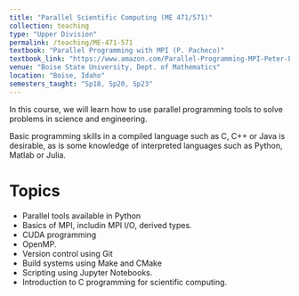 ```yaml
---
title: "Parallel Scientific Computing (ME 471/571)"
collection: teaching
type: "Upper Division"
permalink: /teaching/ME-471-571
textbook: "Parallel Programming with MPI (P. Pacheco)"
textbook_link: "https://www.amazon.com/Parallel-Programming-MPI-Peter-Pacheco/dp/1558603395/ref=sr_1_2?s=books&ie=UTF8&qid=1512837163&sr=1-2"
venue: "Boise State University, Dept. of Mathematics"
location: "Boise, Idaho"
semesters_taught: "Sp18, Sp20, Sp23"
---
```


In this course, we will learn how to use parallel programming tools to solve problems in science and engineering. 

Basic programming skills in a compiled language such as C, C++ or Java is desirable, as is some knowledge of interpreted languages such as Python, Matlab or Julia.

Topics
======

* Parallel tools available in Python
* Basics of MPI, includin MPI I/O, derived types. 
* CUDA programming
* OpenMP. 
* Version control using Git
* Build systems using Make and CMake
* Scripting using Jupyter Notebooks. 
* Introduction to C programming for scientific computing. 


